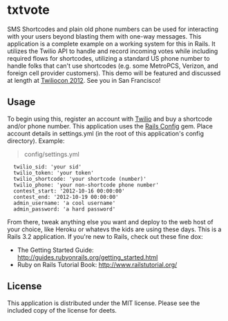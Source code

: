 txtvote
=======
SMS Shortcodes and plain old phone numbers can be used for interacting with your users beyond blasting them with one-way messages. This application is a complete example on a working system for this in Rails. It utilizes the Twilio API to handle and record incoming votes while including required flows for shortcodes, utilizing a standard US phone number to handle folks that can't use shortcodes (e.g. some MetroPCS, Verizon, and foreign cell provider customers). This demo will be featured and discussed at length at [Twiliocon 2012](http://www.twilio.com/conference). See you in San Francisco!

Usage
-----
To begin using this, register an account with [Twilio](https://www.twilio.com) and buy a shortcode and/or phone number. This application uses the [Rails Config](https://github.com/railsjedi/rails_config) gem. Place account details in settings.yml (in the root of this application's config directory). Example:

> config/settings.yml

      twilio_sid: 'your sid'
      twilio_token: 'your token'
      twilio_shortcode: 'your shortcode (number)' 
      twilio_phone: 'your non-shortcode phone number'
      contest_start: '2012-10-16 00:00:00'
      contest_end: '2012-10-19 00:00:00'
      admin_username: 'a cool username'
      admin_password: 'a hard password'

From there, tweak anything else you want and deploy to the web host of your choice, like Heroku or whatevs the kids are using these days. This is a Rails 3.2 application. If you're new to Rails, check out these fine dox:

  * The Getting Started Guide: http://guides.rubyonrails.org/getting_started.html
  * Ruby on Rails Tutorial Book: http://www.railstutorial.org/

License
-------
This application is distributed under the MIT license. Please see the included copy of the license for deets.